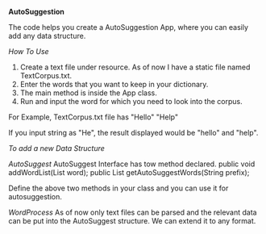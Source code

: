 ****AutoSuggestion****

The code helps you create a AutoSuggestion App, where you can easily add any data structure.

*How To Use*
1. Create a text file under resource. As of now I have a static file named TextCorpus.txt.
2. Enter the words that you want to keep in your dictionary.
3. The main method is inside the App class.
4. Run and input the word for which you need to look into the corpus.

For Example,
TextCorpus.txt file has 
"Hello"
"Help"

If you input string as "He", the result displayed would be "hello" and "help".

*To add a new Data Structure*

*AutoSuggest*
AutoSuggest Interface has tow method declared.
    public void addWordList(List<String> word);
    public List<String> getAutoSuggestWords(String prefix);
  
Define the above two methods in your class and you can use it for autosuggestion.

*WordProcess*
As of now only text files can be parsed and the relevant data can be put into the AutoSuggest structure.
We can extend it to any format.

